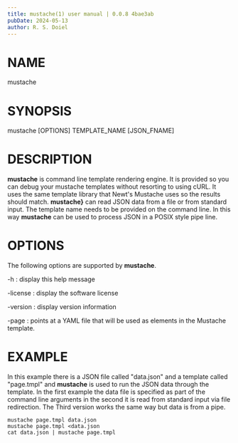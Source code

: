 ```yaml
---
title: mustache(1) user manual | 0.0.8 4bae3ab
pubDate: 2024-05-13
author: R. S. Doiel
---
```


# NAME

mustache

# SYNOPSIS

mustache [OPTIONS] TEMPLATE_NAME [JSON_FNAME]

# DESCRIPTION

**mustache** is command line template rendering engine. It is provided so
you can debug your mustache templates without resorting to using cURL. It uses
the same template library that Newt's Mustache uses so the results should
match. **mustache}** can read JSON data from a file or from standard 
input. The template name needs to be provided on the command line.
In this way **mustache** can be used to process JSON in a POSIX style
pipe line.

# OPTIONS

The following options are supported by **mustache**.

-h
: display this help message

-license
: display the software license

-version
: display version information

-page
: points at a YAML file that will be used as elements in the Mustache template.

# EXAMPLE

In this example there is a JSON file called "data.json" and a template called "page.tmpl"
and **mustache** is used to run the JSON data through the template. In the first
example the data file is specified as part of the command line arguments in the
second it is read from standard input via file redirection. The Third version
works the same way but data is from a pipe.

~~~shell
mustache page.tmpl data.json
mustache page.tmpl <data.json
cat data.json | mustache page.tmpl
~~~


